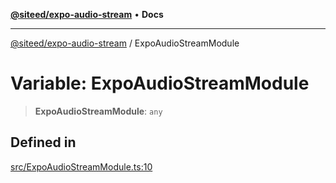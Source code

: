 [**@siteed/expo-audio-stream**](../README.md) • **Docs**

***

[@siteed/expo-audio-stream](../README.md) / ExpoAudioStreamModule

# Variable: ExpoAudioStreamModule

> **ExpoAudioStreamModule**: `any`

## Defined in

[src/ExpoAudioStreamModule.ts:10](https://github.com/deeeed/expo-audio-stream/blob/7c9c800d83b7cea3516643371484d5e1f3b99e4c/packages/expo-audio-stream/src/ExpoAudioStreamModule.ts#L10)
